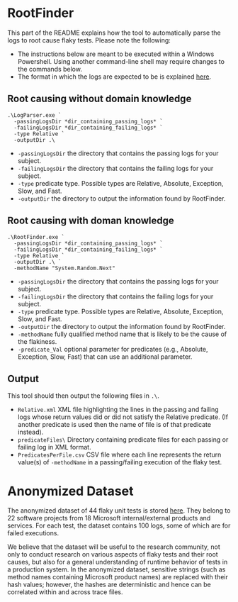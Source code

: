 # RootFinder

This part of the README explains how the tool to automatically parse the logs to root cause flaky tests. Please note the following:
+ The instructions below are meant to be executed within a Windows Powershell. Using another command-line shell may require changes to the commands below.
+ The format in which the logs are expected to be is explained [here](https://github.com/winglam/RootFinder/tree/master/AnonymizedLogs).

## Root causing without domain knowledge
```
.\LogParser.exe `
  -passingLogsDir *dir_containing_passing_logs* `
  -failingLogsDir *dir_containing_failing_logs* `
  -type Relative `
  -outputDir .\
```
+ ```-passingLogsDir``` the directory that contains the passing logs for your subject.
+ ```-failingLogsDir``` the directory that contains the failing logs for your subject.
+ ```-type``` predicate type. Possible types are Relative, Absolute, Exception, Slow, and Fast.
+ ```-outputDir``` the directory to output the information found by RootFinder.


## Root causing with doman knowledge
```
.\RootFinder.exe `
  -passingLogsDir *dir_containing_passing_logs* `
  -failingLogsDir *dir_containing_failing_logs* `
  -type Relative `
  -outputDir .\ `
  -methodName "System.Random.Next"
```

+ ```-passingLogsDir``` the directory that contains the passing logs for your subject.
+ ```-failingLogsDir``` the directory that contains the failing logs for your subject.
+ ```-type``` predicate type. Possible types are Relative, Absolute, Exception, Slow, and Fast.
+ ```-outputDir``` the directory to output the information found by RootFinder.
+ ```-methodName``` fully qualified method name that is likely to be the cause of the flakiness.
+ ```-predicate_Val``` optional parameter for predicates (e.g., Absolute, Exception, Slow, Fast) that can use an additional parameter.

## Output
This tool should then output the following files in ```.\```.
+ ```Relative.xml``` XML file highlighting the lines in the passing and failing logs whose return values did or did not satisfy the Relative predicate. (If another predicate is used then the name of file is of that predicate instead).
+ ```predicateFiles\``` Directory containing predicate files for each passing or failing log in XML format.
+ ```PredicatesPerFile.csv``` CSV file where each line represents the return value(s) of ```-methodName``` in a passing/failing execution of the flaky test.


# Anonymized Dataset

The anonymized dataset of 44 flaky unit tests is stored [here](https://github.com/winglam/RootFinder/tree/master/AnonymizedLogs). They belong to 22 software projects from 18 Microsoft internal/external products and services. For each test, the dataset contains 100 logs, some of which are for failed executions. 

We believe that the dataset will be useful to the research community, not only to conduct research on various aspects of flaky tests and their root causes, but also for a general understanding of runtime behavior of tests in a production system. In the anonymized dataset, sensitive strings (such as method names containing Microsoft product names) are replaced with their hash values; however, the hashes are deterministic and hence can be correlated within and across trace files.
